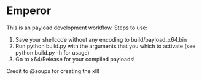 # Emperor

This is an payload development workflow. Steps to use:

1. Save your shellcode without any encoding to build/payload_x64.bin
2. Run python build.py with the arguments that you which to activate (see python build.py -h for usage)
3. Go to x64/Release for your compiled payloads!

Credit to @soups for creating the xll!
